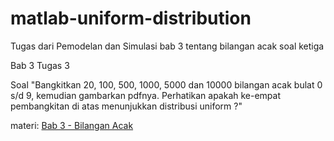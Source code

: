 # matlab-uniform-distribution
Tugas dari Pemodelan dan Simulasi bab 3 tentang bilangan acak soal ketiga

Bab 3 Tugas 3

Soal "Bangkitkan 20, 100, 500, 1000, 5000 dan 10000  bilangan acak bulat 0 s/d 9, kemudian gambarkan  pdfnya. Perhatikan apakah ke-empat  pembangkitan di atas menunjukkan distribusi  uniform ?"

materi:
[Bab 3 - Bilangan Acak](https://drive.google.com/open?id=1-f4zRxHnlvbltI8nQMpEdYivGiVdWVBO)
